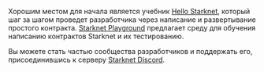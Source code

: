 Хорошим местом для начала является учебник [Hello Starknet](https://docs.starknet.io/documentation/), который шаг за шагом проведет разработчика через написание и развертывание простого контракта. [Starknet Playground](https://starknet.io/playground/?lesson=starknet_contract) предлагает среду для обучения написанию контрактов Starknet и их тестированию. 

Вы можете стать частью сообщества разработчиков и поддержать его, присоединившись к серверу [Starknet Discord](https://discord.com/invite/QypNMzkHbc).